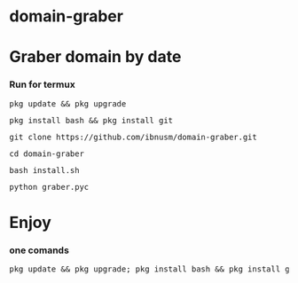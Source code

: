 # domain-graber
<b>Graber domain by date</b>
=====================
### Run for termux
<pre>pkg update && pkg upgrade</pre>
<pre>pkg install bash && pkg install git</pre>
<pre>git clone https://github.com/ibnusm/domain-graber.git</pre>
<pre>cd domain-graber</pre>
<pre>bash install.sh</pre>
<pre>python graber.pyc</pre>
<b>Enjoy</b>
=====================
### one comands
<pre>pkg update && pkg upgrade; pkg install bash && pkg install git; git clone https://github.com/ibnusm/domain-graber.git && cd domain-graber; bash install.sh; python graber.pyc</pre>
